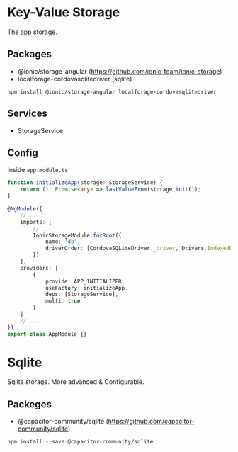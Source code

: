 # Key-Value Storage
The app storage.

## Packages
- @ionic/storage-angular (https://github.com/ionic-team/ionic-storage)
- localforage-cordovasqlitedriver (sqlite)
```
npm install @ionic/storage-angular localforage-cordovasqlitedriver
```

## Services
- StorageService

## Config
Inside `app.module.ts`

```ts
function initializeApp(storage: StorageService) {
    return (): Promise<any> => lastValueFrom(storage.init());
}

@NgModule({
    // ...
    imports: [
        // ...
        IonicStorageModule.forRoot({
            name: 'db',
            driverOrder: [CordovaSQLiteDriver._driver, Drivers.IndexedDB]
        })
    ],
    providers: [
        {
            provide: APP_INITIALIZER,
            useFactory: initializeApp,
            deps: [StorageService],
            multi: true
        }
    ]
    // ...
})
export class AppModule {}
```

# Sqlite
Sqlite storage. More advanced & Configurable.

## Packeges
- @capacitor-community/sqlite (https://github.com/capacitor-community/sqlite)
```
npm install --save @capacitor-community/sqlite
```
